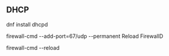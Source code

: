 DHCP  
------------  

dnf install dhcpd  

firewall-cmd --add-port=67/udp --permanent
Reload FirewallD

firewall-cmd --reload
